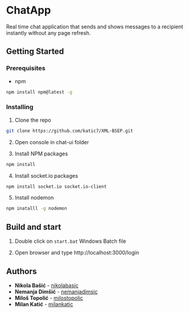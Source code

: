 # ChatApp

Real time chat application that sends and shows messages to a recipient instantly without any page refresh. 

## Getting Started

### Prerequisites

* npm
```sh
npm install npm@latest -g
```

### Installing

1. Clone the repo
```sh
git clone https://github.com/katic7/XML-BSEP.git
```
2. Open console in chat-ui folder

3. Install NPM packages
```sh
npm install
```
4. Install socket.io packages
```sh
npm install socket.io socket.io-client
```
5. Install nodemon
```sh
npm inatalll -g nodemon
```

## Build and start

1. Double click on `start.bat` Windows Batch file

2. Open browser and type http://localhost:3000/login

## Authors

* **Nikola Bašić** -  [nikolabasic](https://github.com/basicnikola)
* **Nemanja Dimšić** -  [nemanjadimsic](https://github.com/nemanjadimsic)
* **Miloš Topolić** -  [milostopolic](https://github.com/milostopolic)
* **Milan Katić** -  [milankatic](https://github.com/katic7)